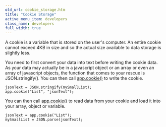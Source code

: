 ```yaml
---
old_url: cookie_storage.htm
title: "Cookie Storage"
active_menu_item: developers
class_name: developers
full_width: true
---
```



A cookie is a variable that is stored on the user's computer. An entire cookie cannot exceed 4KB in size and so the actual size available to data storage is slightly less.

You need to first convert your data into text before writing the cookie data. As your data may actually be in a javascript object or an array or even an array of javascript objects, the function that comes to your rescue is JSON.stringify(). You can then call [app.cookie()](/developers/documentation/scripting-apis/client-api/others/cookie) to write the cookie.

    jsonText = JSON.stringify(mySmallList);
    app.cookie("List", "jsonText");

You can then call [app.cookie()](/developers/documentation/scripting-apis/client-api/others/cookie) to read data from your cookie and load it into your array, object or variable.

    jsonText = app.cookie("List");
    mySmallList = JSON.parse(jsonText);
   


